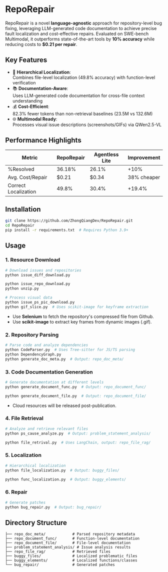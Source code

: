 # RepoRepair

RepoRepair is a novel **language-agnostic** approach for repository-level bug fixing, leveraging LLM-generated code documentation to achieve precise fault localization and cost-effective repairs. Evaluated on SWE-bench Multimodal, it
outperforms state-of-the-art tools by **10% accuracy** while reducing costs to **\$0.21 per repair**.

## Key Features

- 🧠 **Hierarchical Localization**:  
  Combines file-level localization (49.8% accuracy) with function-level verification
- 📚 **Documentation-Aware**:  
  Uses LLM-generated code documentation for cross-file context understanding
- 💰 **Cost-Efficient**:  
  82.3% fewer tokens than non-retrieval baselines (23.5M vs 132.6M)
- 🌐 **Multimodal Ready**:  
  Processes visual issue descriptions (screenshots/GIFs) via QWen2.5-VL

## Performance Highlights

| Metric               | RepoRepair | Agentless Lite | Improvement |
|----------------------|------------|----------------|-------------|
| %Resolved            | 36.18%     | 26.1%          | +10%        |
| Avg. Cost/Repair     | \$0.21     | \$0.34         | 38% cheaper |
| Correct Localization | 49.8%      | 30.4%          | +19.4%      |

## Installation

```bash
git clone https://github.com/ZhongQiangDev/RepoRepair.git
cd RepoRepair
pip install -r requirements.txt  # Requires Python 3.9+
```

## Usage

### 1. Resource Download

```bash
# Download issues and repositories
python issue_diff_download.py

python issue_repo_download.py
python unzip.py

# Process visual data
python issue_ps_pic_download.py
python gif_slice.py  # Uses scikit-image for keyframe extraction
```

* Use **Selenium** to fetch the repository's compressed file from Github.
* Use **scikit-image** to extract key frames from dynamic images (.gif).

### 2. Repository Parsing

```bash
# Parse code and analyze dependencies
python CodeParser.py  # Uses Tree-sitter for JS/TS parsing
python DependencyGraph.py
python generate_doc_meta.py  # Output: repo_doc_meta/
```

### 3. Code Documentation Generation
```bash
# Generate documentation at different levels
python generate_document_func.py  # Output: repo_document_func/

python generate_document_file.py  # Output: repo_document_file/
```

* Cloud resources will be released post-publication.

### 4. File Retrieval
```bash
# Analyze and retrieve relevant files
python ps_cause_analyze.py  # Output: problem_statement_analysis/

python file_retrival.py  # Uses LangChain, output: repo_file_rag/
```

### 5. Localization
```bash
# Hierarchical localization
python file_localization.py  # Output: buggy_files/

python func_localization.py  # Output: buggy_elements/
```


### 6. Repair
```bash
# Generate patches
python bug_repair.py  # Output: bug_repair/
```

## Directory Structure

```angular2html
├── repo_doc_meta/            # Parsed repository metadata
├── repo_document_func/       # Function-level documentation
├── repo_document_file/       # File-level documentation
├── problem_statement_analysis/ # Issue analysis results
├── repo_file_rag/            # Retrieved files
├── buggy_files/              # Localized problematic files  
├── buggy_elements/           # Localized functions/classes
└── bug_repair/               # Generated patches
```